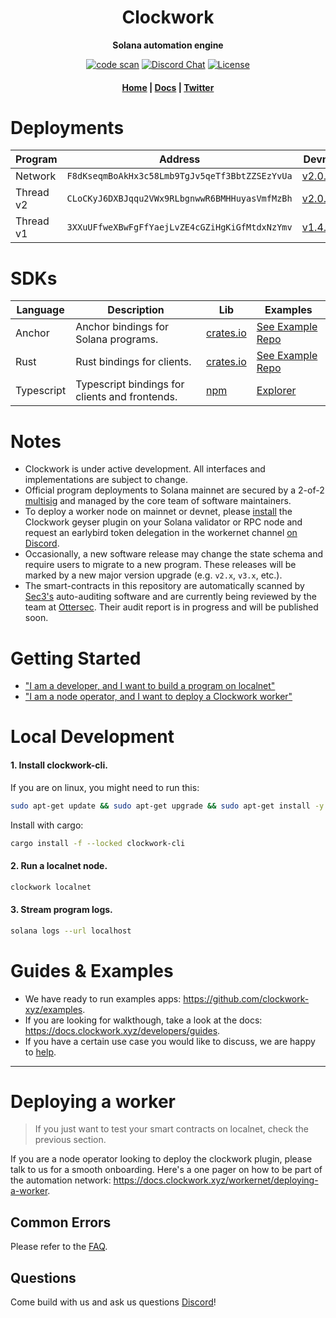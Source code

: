 <div align="center">
  <h1>Clockwork</h1>

  <p>
    <strong>Solana automation engine</strong>
  </p>

  <p>
    <a href="https://github.com/clockwork-xyz/clockwork/actions/workflows/code-scan.yaml"><img alt="code scan" src="https://github.com/clockwork-xyz/clockwork/actions/workflows/code-scan.yaml/badge.svg?branch=main" /></a>
    <a href="https://discord.com/channels/889725689543143425"><img alt="Discord Chat" src="https://img.shields.io/discord/889725689543143425?color=blueviolet" /></a>
    <a href="https://www.gnu.org/licenses/agpl-3.0.en.html"><img alt="License" src="https://img.shields.io/github/license/clockwork-xyz/clockwork?color=turquoise" /></a>
  </p>

  <h4>
    <a href="https://clockwork.xyz/">Home</a>
    <span> | </span>
    <a href="https://docs.clockwork.xyz">Docs</a>
    <span> | </span>
    <a href="https://twitter.com/clockwork_xyz">Twitter</a>
  </h4>  
</div>

# Deployments

| Program | Address| Devnet | Mainnet |
| ------- | ------ | ------ | ------- |
| Network | `F8dKseqmBoAkHx3c58Lmb9TgJv5qeTf3BbtZZSEzYvUa` | [v2.0.15](https://explorer.solana.com/address/F8dKseqmBoAkHx3c58Lmb9TgJv5qeTf3BbtZZSEzYvUa) | [v2.0.0](https://explorer.solana.com/address/F8dKseqmBoAkHx3c58Lmb9TgJv5qeTf3BbtZZSEzYvUa) |
| Thread v2 | `CLoCKyJ6DXBJqqu2VWx9RLbgnwwR6BMHHuyasVmfMzBh` | [v2.0.17](https://explorer.solana.com/address/CLoCKyJ6DXBJqqu2VWx9RLbgnwwR6BMHHuyasVmfMzBh?cluster=devnet) | [v2.0.17](https://explorer.solana.com/address/CLoCKyJ6DXBJqqu2VWx9RLbgnwwR6BMHHuyasVmfMzBh) |
| Thread v1 | `3XXuUFfweXBwFgFfYaejLvZE4cGZiHgKiGfMtdxNzYmv` | [v1.4.2](https://explorer.solana.com/address/3XXuUFfweXBwFgFfYaejLvZE4cGZiHgKiGfMtdxNzYmv?cluster=devnet) | [v1.4.2](https://explorer.solana.com/address/3XXuUFfweXBwFgFfYaejLvZE4cGZiHgKiGfMtdxNzYmv) |

# SDKs
| Language | Description  | Lib  | Examples |
| ----------- | -------- | ---- | -------- |
| Anchor |  Anchor bindings for Solana programs.  | [crates.io](https://crates.io/crates/clockwork-sdk) | [See Example Repo](https://github.com/clockwork-xyz/examples)
| Rust | Rust bindings for clients.  | [crates.io](https://crates.io/crates/clockwork-client) | [See Example Repo](https://github.com/clockwork-xyz/examples)
| Typescript | Typescript bindings for clients and frontends.  | [npm](https://www.npmjs.com/package/@clockwork-xyz/sdk) | [Explorer](https://github.com/clockwork-xyz/explorer)

# Notes
- Clockwork is under active development. All interfaces and implementations are subject to change. 
- Official program deployments to Solana mainnet are secured by a 2-of-2 [multisig](https://v3.squads.so/info/7gqj7UgvKgHihyPsXALW8QKJ3gUTEaLeBYwWbAtZhoCq) and managed by the core team of software maintainers. 
- To deploy a worker node on mainnet or devnet, please [install](#deploying-a-worker) the Clockwork geyser plugin on your Solana validator or RPC node and request an earlybird token delegation in the workernet channel [on Discord](https://discord.gg/mwmFtU5BtA).
- Occasionally, a new software release may change the state schema and require users to migrate to a new program. These releases will be marked by a new major version upgrade (e.g. `v2.x`, `v3.x`, etc.). 
- The smart-contracts in this repository are automatically scanned by [Sec3's](https://www.sec3.dev/) auto-auditing software and are currently being reviewed by the team at [Ottersec](https://osec.io/). Their audit report is in progress and will be published soon. 

# Getting Started
- ["I am a developer, and I want to build a program on localnet"](#local-development)
- ["I am a node operator, and I want to deploy a Clockwork worker"](#deploying-a-worker)

# Local Development

#### 1. Install clockwork-cli.
If you are on linux, you might need to run this:
```sh
sudo apt-get update && sudo apt-get upgrade && sudo apt-get install -y pkg-config build-essential libudev-dev libssl-dev
```
Install with cargo:
```sh
cargo install -f --locked clockwork-cli
```

#### 2. Run a localnet node.
```sh
clockwork localnet
```

#### 3. Stream program logs.
```sh
solana logs --url localhost
```

# Guides & Examples
- We have ready to run examples apps: https://github.com/clockwork-xyz/examples.
- If you are looking for walkthough, take a look at the docs: https://docs.clockwork.xyz/developers/guides.
- If you have a certain use case you would like to discuss, we are happy to [help](https://discord.com/channels/889725689543143425/1029516796304306247).

---

# Deploying a worker
> If you just want to test your smart contracts on localnet, check the previous section.

If you are a node operator looking to deploy the clockwork plugin, please talk to us for a smooth onboarding. Here's a one pager on how to be part of the automation network: https://docs.clockwork.xyz/workernet/deploying-a-worker.

## Common Errors
Please refer to the [FAQ](https://docs.clockwork.xyz/developers/faq).

## Questions
Come build with us and ask us questions [Discord](https://discord.gg/epHsTsnUre)!

